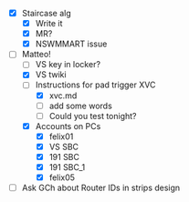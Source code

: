 - [x] Staircase alg
  - [x] Write it
  - [x] MR?
  - [x] NSWMMART issue
- [ ] Matteo!
  - [ ] VS key in locker?
  - [x] VS twiki
  - [ ] Instructions for pad trigger XVC
    - [x] xvc.md
    - [ ] add some words
    - [ ] Could you test tonight?
  - [x] Accounts on PCs
    - [x] felix01
    - [x] VS SBC
    - [x] 191 SBC
    - [x] 191 SBC_1
    - [x] felix05
- [ ] Ask GCh about Router IDs in strips design
